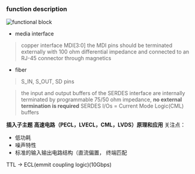 ### function description
![functional block](figures/fuctional_block.png)

* media interface
> copper interface
>MDI[3:0]
>the MDI pins should be terminated externally with 100 ohm differential impedance and connected to an RJ-45 connector through magnetics

* fiber
>S_IN, S_OUT, SD pins

>the input and output buffers of the SERDES interface are internally terminated by programmable 75/50 ohm impedance, **no external termination is required**
SERDES I/Os = Current Mode Logic(CML) buffers

**插入子主题**
**高速电路（PECL，LVECL，CML，LVDS）原理和应用**
关注点：
* 低功耗
* 噪声特性
* 标准的输入输出电路结构（直流偏置， 终端匹配

TTL -> ECL(emmit coupling logic)(10Gbps)
